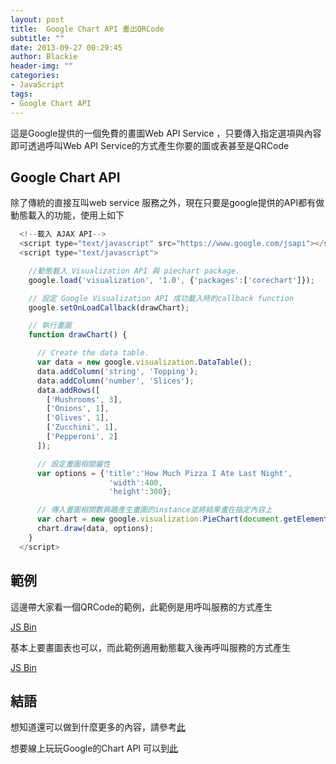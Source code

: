 ```yaml
---
layout: post
title:  Google Chart API 畫出QRCode
subtitle: ""
date: 2013-09-27 00:29:45
author: Blackie
header-img: ""
categories:
- JavaScript
tags:
- Google Chart API
---
```


這是Google提供的一個免費的畫圖Web API Service ，只要傳入指定選項與內容即可透過呼叫Web API Service的方式產生你要的圖或表甚至是QRCode

<!-- More -->

## Google Chart API

除了傳統的直接互叫web service 服務之外，現在只要是google提供的API都有做動態載入的功能，使用上如下

```js
  <!--載入 AJAX API-->
  <script type="text/javascript" src="https://www.google.com/jsapi"></script>
  <script type="text/javascript">

    //動態載入 Visualization API 與 piechart package.
    google.load('visualization', '1.0', {'packages':['corechart']});

    // 設定 Google Visualization API 成功載入時的callback function
    google.setOnLoadCallback(drawChart);

    // 執行畫圖
    function drawChart() {

      // Create the data table.
      var data = new google.visualization.DataTable();
      data.addColumn('string', 'Topping');
      data.addColumn('number', 'Slices');
      data.addRows([
        ['Mushrooms', 3],
        ['Onions', 1],
        ['Olives', 1],
        ['Zucchini', 1],
        ['Pepperoni', 2]
      ]);

      // 設定畫圖相關屬性
      var options = {'title':'How Much Pizza I Ate Last Night',
                      'width':400,
                      'height':300};

      // 傳入畫圖相關數興趣產生畫圖的instance並將結果畫在指定內容上
      var chart = new google.visualization.PieChart(document.getElementById('chart_div'));
      chart.draw(data, options);
    }
  </script>
```
## 範例

這邊帶大家看一個QRCode的範例，此範例是用呼叫服務的方式產生

<a class="jsbin-embed" href="http://jsbin.com/AbEFEmu/1/embed?html,output">JS Bin</a><script src="http://static.jsbin.com/js/embed.js"></script>

基本上要畫圖表也可以，而此範例適用動態載入後再呼叫服務的方式產生

<a class="jsbin-embed" href="http://jsbin.com/AbEFEmu/2/embed?html,output">JS Bin</a><script src="http://static.jsbin.com/js/embed.js"></script>

## 結語

想知道還可以做到什麼更多的內容，請參考[此](https://google-developers.appspot.com/chart/interactive/docs/gallery)

想要線上玩玩Google的Chart API 可以到[此](https://code.google.com/apis/ajax/playground/?type=visualization#pie_chart)
